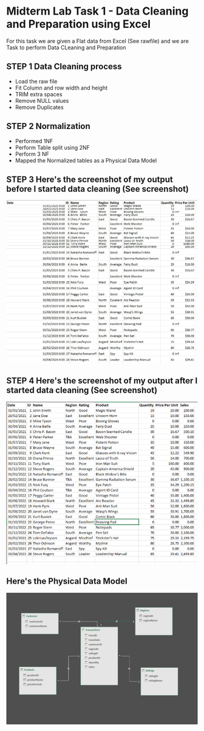 # Midterm Lab Task 1 - Data Cleaning and Preparation using Excel
For this task we are given a Flat data from Excel (See rawfile) and we are Task to perform Data CLeaning and Preparation

## STEP 1 Data Cleaning process
- Load the raw file
- Fit Column and row width and height
- TRIM extra spaces
- Remove NULL values
- Remove Duplicates

## STEP 2 Normalization
- Performed 1NF
- Perform Table split using 2NF
- Perform 3 NF
- Mapped the Normalized tables as a Physical Data Model

## STEP 3 Here's the screenshot of my output before I started data cleaning (See screenshot)
![screenshot](https://github.com/barbieminion/EDM-Portfolio/blob/main/Midterm%20Task%201/images/Before.jpg)

## STEP 4 Here's the screenshot of my output after I started data cleaning (See screenshot)
![screenshot](https://github.com/barbieminion/EDM-Portfolio/blob/main/Midterm%20Task%201/images/After.png)

## Here's the Physical Data Model
![screenshot](https://github.com/barbieminion/EDM-Portfolio/blob/main/Midterm%20Task%201/images/Data%20Model.png)
